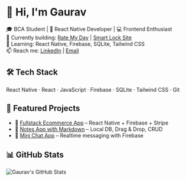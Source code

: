 # 👋 Hi, I'm Gaurav

🎓 BCA Student | 📱 React Native Developer | 💻 Frontend Enthusiast  
🔭 Currently building: [Rate My Day](#) | [Smart Lock Site](#)  
🌱 Learning: React Native, Firebase, SQLite, Tailwind CSS  
📫 Reach me: [LinkedIn](#) | [Email](#)  

## 🛠️ Tech Stack
React Native · React · JavaScript · Firebase · SQLite · Tailwind CSS · Git

## 📱 Featured Projects
- 🛒 [Fullstack Ecommerce App](#) – React Native + Firebase + Stripe
- 📝 [Notes App with Markdown](#) – Local DB, Drag & Drop, CRUD
- 💬 [Mini Chat App](#) – Realtime messaging with Firebase

## 📊 GitHub Stats
![Gaurav's GitHub Stats](https://github-readme-stats.vercel.app/api?username=gauravswami&show_icons=true&theme=radical)

